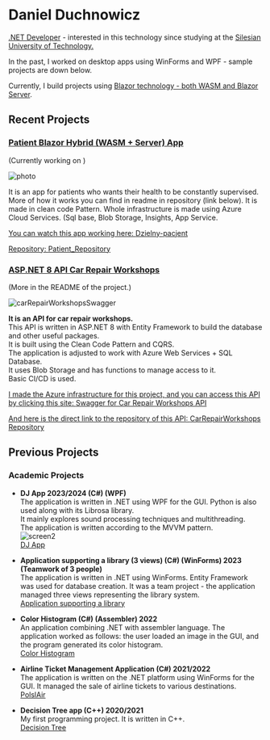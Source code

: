 # Daniel Duchnowicz  
<u>.NET Developer</u> - interested in this technology since studying at the <u>Silesian University of Technology.</u>

In the past, I worked on desktop apps using WinForms and WPF - sample projects are down below.

Currently, I build projects using <u>Blazor technology - both WASM and Blazor Server</u>.

## Recent Projects

### <u>**Patient Blazor Hybrid (WASM + Server) App**</u>
(Currently working on )

![photo](https://github.com/user-attachments/assets/abf23f67-e4bc-4dea-9c3d-dabc1d010788)

It is an app for patients who wants their health to be constantly supervised.
More of how it works you can find in readme in repository (link below).
It is made in clean code Pattern. Whole infrastructure is made using Azure Cloud Services.
(Sql base, Blob Storage, Insights, App Service.


<u>You can watch this app working here: </u>
[Dzielny-pacjent](https://dzielny-pacjent.pl)

<u>Repository: </u>
[Patient_Repository](https://github.com/danielduch212/Patient)


### <u>**ASP.NET 8 API Car Repair Workshops**</u>
(More in the README of the project.)

![carRepairWorkshopsSwagger](https://github.com/user-attachments/assets/931bb093-8bd9-419b-98fb-c2020a8eb01d)

**It is an API for car repair workshops.**  
This API is written in ASP.NET 8 with Entity Framework to build the database and other useful packages.  
It is built using the Clean Code Pattern and CQRS.  
The application is adjusted to work with Azure Web Services + SQL Database.  
It uses Blob Storage and has functions to manage access to it.  
Basic CI/CD is used.

<u>I made the Azure infrastructure for this project, and you can access this API by clicking this site:  </u>
[Swagger for Car Repair Workshops API](https://carrepairworkshops-api-prod-a8cfb0eddjbmbmc8.polandcentral-01.azurewebsites.net/swagger/index.html)

<u>And here is the direct link to the repository of this API: </u>
[CarRepairWorkshops Repository](https://github.com/danielduch212/CarRepairWorkshops)

## Previous Projects

### Academic Projects

- **DJ App 2023/2024 (C#) (WPF)**  
  The application is written in .NET using WPF for the GUI. Python is also used along with its Librosa library.  
  It mainly explores sound processing techniques and multithreading.  
  The application is written according to the MVVM pattern.  
  ![screen2](https://github.com/danielduch212/danielduch212/assets/72360092/99f4fc95-b9b1-417a-9494-f748649bc349)  
  [DJ App](https://github.com/danielduch212/DjProgram)

- **Application supporting a library (3 views) (C#) (WinForms) 2023 (Teamwork of 3 people)**  
  The application is written in .NET using WinForms. Entity Framework was used for database creation. It was a team project - the application managed three views representing the library system.  
  [Application supporting a library](https://github.com/danielduch212/LibraryManagmentStudio)

- **Color Histogram (C#) (Assembler) 2022**  
  An application combining .NET with assembler language. The application worked as follows: the user loaded an image in the GUI, and the program generated its color histogram.  
  [Color Histogram](https://github.com/danielduch212/Histogram-Barw)

- **Airline Ticket Management Application (C#) 2021/2022**  
  The application is written on the .NET platform using WinForms for the GUI. It managed the sale of airline tickets to various destinations.  
  [PolslAir](https://github.com/danielduch212/PolslAir)

- **Decision Tree app (C++) 2020/2021**  
  My first programming project. It is written in C++.  
  [Decision Tree](https://github.com/danielduch212/Drzewo-Decyzyjne-2020)
